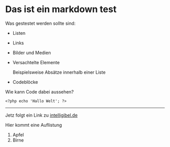 Das ist ein markdown test
=========================

Was gestestet werden sollte sind:

-   Listen
-   Links
-   Bilder und Medien
-   Versachtelte Elemente
    
    Beispielsweise Absätze innerhalb einer Liste
-   Codeblöcke

Wie kann Code dabei aussehen?

    <?php echo 'Hallo Welt'; ?>

********************************

Jetz folgt ein Link zu [intelligibel.de](http://www.intelligibel.de/ "Grandgeorg Websolutions")

Hier kommt eine Auflistung

1. Apfel
2. Birne
